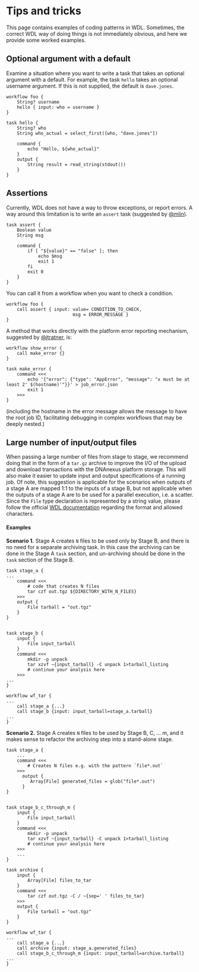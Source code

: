 # Tips and tricks

This page contains examples of coding patterns in WDL. Sometimes, the correct WDL way of
doing things is not immediately obvious, and here we provide some worked examples.

## Optional argument with a default

Examine a situation where you want to write a task that takes an
optional argument with a default. For example, the task `hello` takes
an optional username argument. If this is not supplied, the default is `dave.jones`.

```wdl
workflow foo {
    String? username
    hello { input: who = username }
}

task hello {
    String? who
    String who_actual = select_first([who, "dave.jones"])

    command {
        echo "Hello, ${who_actual}"
    }
    output {
        String result = read_string(stdout())
    }
}
```

## Assertions

Currently, WDL does not have a way to throw exceptions, or report errors. A way around
this limitation is to write an `assert` task (suggested by [@mlin](https://github.com/mlin)).

```wdl
task assert {
    Boolean value
    String msg

    command {
        if [ "${value}" == "false" ]; then
            echo $msg
            exit 1
        fi
        exit 0
    }
}
```

You can call it from a workflow when you want to check a condition.

```wdl
workflow foo {
    call assert { input: value= CONDITION_TO_CHECK,
                         msg = ERROR_MESSAGE }
}
```


A method that works directly with the platform error reporting mechanism, suggested by [@jtratner](https://github.com/jtratner), is:

```wdl
workflow show_error {
    call make_error {}
}

task make_error {
    command <<<
        echo '{"error": {"type": "AppError", "message": "x must be at least 2' $(hostname)'"}}' > job_error.json
        exit 1
    >>>
}
```

(including the hostname in the error message allows the message to have the root
job ID, facilitating debugging in complex workflows that may be deeply nested.)


## Large number of input/output files
When passing a large number of files from stage to stage, we recommend doing that in the form of a `tar.gz` archive to 
improve the I/O of the upload and download transactions with the DNAnexus platform storage. This will also make it easier 
to update input and output specifications of a running job. Of note, this suggestion is applicable for the scenarios when 
outputs of a stage A are mapped 1:1 to the inputs of a stage B, but not applicable when the outputs of a stage A are 
to be used for a parallel execution, i.e. a scatter.  
Since the `File` type declaration is represented by a string value, please follow the official [WDL documentation](https://github.com/openwdl/wdl/blob/main/versions/1.1/SPEC.md#strings) 
regarding the format and allowed characters.  
#### Examples
**Scenario 1.** Stage A creates `N` files to be used only by Stage B, and there is no need for a separate archiving task.
In this case the archiving can be done in the Stage A `task` section, and un-archiving should be done in the `task` 
section of the Stage B.
```wdl
task stage_a {
...
    command <<<
        # code that creates N files
        tar czf out.tgz ${DIRECTORY_WITH_N_FILES} 
    >>>
    output {
        File tarball = "out.tgz"
    }
}


task stage_b {
    input {
        File input_tarball
    }
    command <<<
        mkdir -p unpack
        tar xzvf ~{input_tarball} -C unpack 1>tarball_listing
        # continue your analysis here
    >>>
...
}

workflow wf_tar {
...
    call stage_a {...}
    call stage_b {input: input_tarball=stage_a.tarball}
...
}
```
**Scenario 2.** Stage A creates `N` files to be used by Stage B, C, ... m, and it makes sense to refactor the archiving 
step into a stand-alone stage.
```wdl
task stage_a {
    ...
    command <<<
        # Creates N files e.g. with the pattern `file*.out`
    >>>
      output {
         Array[File] generated_files = glob("file*.out")
      }
}


task stage_b_c_through_m {
    input {
        File input_tarball
    }
    command <<<
        mkdir -p unpack
        tar xzvf ~{input_tarball} -C unpack 1>tarball_listing
        # continue your analysis here
    >>>
    ...
}
        
task archive {
    input {
        Array[File] files_to_tar
    }
    command <<<
        tar czf out.tgz -C / ~{sep=' ' files_to_tar} 
    >>>
    output {
        File tarball = "out.tgz"
    }
}

workflow wf_tar {
...
    call stage_a {...}
    call archive {input: stage_a.generated_files}
    call stage_b_c_through_m {input: input_tarball=archive.tarball}
...
}
```